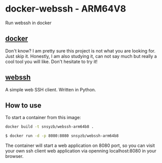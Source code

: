 # docker-webssh - ARM64V8
Run webssh in docker

## [docker](http://www.docker.com)
Don't know? I am pretty sure this project is not what you are looking for. Just skip it. 
Honestly, I am also studying it, can not say much but really a cool tool you will like. Don't hesitate to try it!

## [webssh](https://github.com/huashengdun/webssh)
A simple web SSH client. Written in Python.


## How to use
To start a container from this image:

``` bash
docker build -t snsyzb/webssh-arm64b8 .

$ docker run -d -p 8080:8080 snsyzb/webssh-arm64b8
```
The container will start a web application on 8080 port, so you can visit your own ssh client web application via openning localhost:8080 in your browser.
